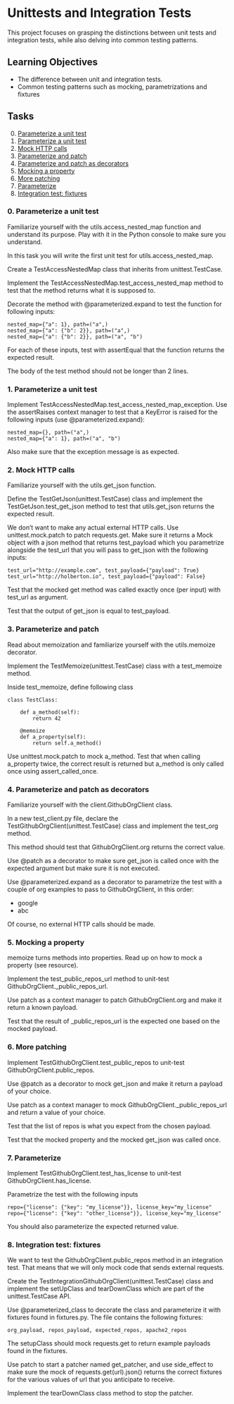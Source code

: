 # Unittests and Integration Tests
This project focuses on grasping the distinctions between unit tests and integration tests, while also delving into common testing patterns.

## Learning Objectives
- The difference between unit and integration tests.
- Common testing patterns such as mocking, parametrizations and fixtures

## Tasks
0. [Parameterize a unit test](#task0)
1. [Parameterize a unit test](#task1)
2. [Mock HTTP calls](#task2)
3. [Parameterize and patch](#task3)
4. [Parameterize and patch as decorators](#task4)
5. [Mocking a property](#task5)
6. [More patching](#task6)
7. [Parameterize](#task7)
8. [Integration test: fixtures](#task8)


### <a name="task0"></a>0. Parameterize a unit test
Familiarize yourself with the utils.access_nested_map function and understand its purpose. Play with it in the Python console to make sure you understand.

In this task you will write the first unit test for utils.access_nested_map.

Create a TestAccessNestedMap class that inherits from unittest.TestCase.

Implement the TestAccessNestedMap.test_access_nested_map method to test that the method returns what it is supposed to.

Decorate the method with @parameterized.expand to test the function for following inputs:

```
nested_map={"a": 1}, path=("a",)
nested_map={"a": {"b": 2}}, path=("a",)
nested_map={"a": {"b": 2}}, path=("a", "b")
```

For each of these inputs, test with assertEqual that the function returns the expected result.

The body of the test method should not be longer than 2 lines.

### <a name="task1"></a>1. Parameterize a unit test
Implement TestAccessNestedMap.test_access_nested_map_exception. Use the assertRaises context manager to test that a KeyError is raised for the following inputs (use @parameterized.expand):

```
nested_map={}, path=("a",)
nested_map={"a": 1}, path=("a", "b")
```

Also make sure that the exception message is as expected.

### <a name="task2"></a>2. Mock HTTP calls
Familiarize yourself with the utils.get_json function.

Define the TestGetJson(unittest.TestCase) class and implement the TestGetJson.test_get_json method to test that utils.get_json returns the expected result.

We don’t want to make any actual external HTTP calls. Use unittest.mock.patch to patch requests.get. Make sure it returns a Mock object with a json method that returns test_payload which you parametrize alongside the test_url that you will pass to get_json with the following inputs:

```
test_url="http://example.com", test_payload={"payload": True}
test_url="http://holberton.io", test_payload={"payload": False}
```

Test that the mocked get method was called exactly once (per input) with test_url as argument.

Test that the output of get_json is equal to test_payload.

### <a name="task3"></a>3. Parameterize and patch
Read about memoization and familiarize yourself with the utils.memoize decorator.

Implement the TestMemoize(unittest.TestCase) class with a test_memoize method.

Inside test_memoize, define following class

```
class TestClass:

    def a_method(self):
        return 42

    @memoize
    def a_property(self):
        return self.a_method()
```

Use unittest.mock.patch to mock a_method. Test that when calling a_property twice, the correct result is returned but a_method is only called once using assert_called_once.

### <a name="task4"></a>4. Parameterize and patch as decorators
Familiarize yourself with the client.GithubOrgClient class.

In a new test_client.py file, declare the TestGithubOrgClient(unittest.TestCase) class and implement the test_org method.

This method should test that GithubOrgClient.org returns the correct value.

Use @patch as a decorator to make sure get_json is called once with the expected argument but make sure it is not executed.

Use @parameterized.expand as a decorator to parametrize the test with a couple of org examples to pass to GithubOrgClient, in this order:
- google
- abc

Of course, no external HTTP calls should be made.

### <a name="task5"></a>5. Mocking a property
memoize turns methods into properties. Read up on how to mock a property (see resource).

Implement the test_public_repos_url method to unit-test GithubOrgClient._public_repos_url.

Use patch as a context manager to patch GithubOrgClient.org and make it return a known payload.

Test that the result of _public_repos_url is the expected one based on the mocked payload.

### <a name="task6"></a>6. More patching
Implement TestGithubOrgClient.test_public_repos to unit-test GithubOrgClient.public_repos.

Use @patch as a decorator to mock get_json and make it return a payload of your choice.

Use patch as a context manager to mock GithubOrgClient._public_repos_url and return a value of your choice.

Test that the list of repos is what you expect from the chosen payload.

Test that the mocked property and the mocked get_json was called once.

### <a name="task7"></a>7. Parameterize
Implement TestGithubOrgClient.test_has_license to unit-test GithubOrgClient.has_license.

Parametrize the test with the following inputs

```
repo={"license": {"key": "my_license"}}, license_key="my_license"
repo={"license": {"key": "other_license"}}, license_key="my_license"
```

You should also parameterize the expected returned value.

### <a name="task8"></a>8. Integration test: fixtures
We want to test the GithubOrgClient.public_repos method in an integration test. That means that we will only mock code that sends external requests.

Create the TestIntegrationGithubOrgClient(unittest.TestCase) class and implement the setUpClass and tearDownClass which are part of the unittest.TestCase API.

Use @parameterized_class to decorate the class and parameterize it with fixtures found in fixtures.py. The file contains the following fixtures:

```
org_payload, repos_payload, expected_repos, apache2_repos
```

The setupClass should mock requests.get to return example payloads found in the fixtures.

Use patch to start a patcher named get_patcher, and use side_effect to make sure the mock of requests.get(url).json() returns the correct fixtures for the various values of url that you anticipate to receive.

Implement the tearDownClass class method to stop the patcher.
